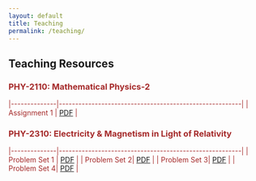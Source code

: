 ```yaml
---
layout: default
title: Teaching
permalink: /teaching/
---
```


## Teaching Resources <br> 

### <font color='brown'> PHY-2110: Mathematical Physics-2

|--------------|--------------------------------------------------------|
| Assignment 1 |     [PDF](teaching/phy2110/assignment-1(full-set).pdf)     |

### <font color='brown'> PHY-2310: Electricity & Magnetism in Light of Relativity

|--------------|--------------------------------------------------------|
| Problem Set 1 | [PDF](teaching/phy2310/ProbSet-1.pdf)                  |
| Problem Set 2|       [PDF](teaching/phy2310/ProbSet-2.pdf)                  |
| Problem Set 3| [PDF](teaching/phy2310/ProbSet-3.pdf)                  |
| Problem Set 4| [PDF](teaching/phy2310/ProbSet-4.pdf)                  |
